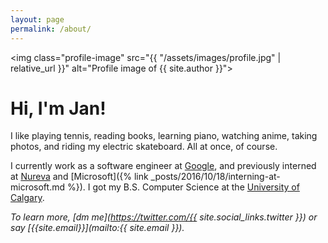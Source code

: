```yaml
---
layout: page
permalink: /about/
---
```


<img
    class="profile-image"
    src="{{ "/assets/images/profile.jpg" | relative_url }}"
    alt="Profile image of {{ site.author }}">

# Hi, I'm Jan!

I like playing tennis, reading books, learning piano, watching anime,
taking photos, and riding my electric skateboard. All at once, of course.

I currently work as a software engineer at [Google](https://about.google),
and previously interned at [Nureva](https://www.nureva.com) and
[Microsoft]({% link _posts/2016/10/18/interning-at-microsoft.md %}).
I got my B.S. Computer Science at the
[University of Calgary](https://www.ucalgary.ca).

*To learn more, [dm me](https://twitter.com/{{ site.social_links.twitter }})
or say [{{site.email}}](mailto:{{ site.email }}).*
